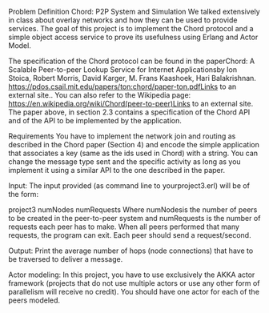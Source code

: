 Problem Definition
Chord: P2P System and Simulation
We talked extensively in class about overlay networks and how they can be used to provide services. The goal of this project is to implement the Chord protocol and a simple object access service to prove its usefulness using Erlang and Actor Model.

The specification of the Chord protocol can be found in the paperChord: A Scalable Peer-to-peer Lookup Service for Internet Applicationsby Ion Stoica,  Robert  Morris,  David  Karger,  M.  Frans  Kaashoek,  Hari  Balakrishnan. https://pdos.csail.mit.edu/papers/ton:chord/paper-ton.pdfLinks to an external site..  You can also refer to the Wikipedia page: https://en.wikipedia.org/wiki/Chord(peer-to-peer)Links to an external site. The paper above, in section 2.3 contains a specification of the Chord API and of the API to be implemented by the application.

Requirements
You have to implement the network join and routing as described in the Chord paper (Section 4) and encode the simple application that associates a key (same as the ids used in Chord) with a string.  You can change the message type sent and the specific activity as long as you implement it using a similar API to the one described in the paper.

Input: The input provided (as command line to yourproject3.erl) will be of the form:

project3 numNodes  numRequests
Where numNodesis the number of peers to be created in the peer-to-peer system and numRequests is the number of requests each peer has to make.  When all peers performed that many requests, the program can exit.  Each peer should send a request/second.

Output: Print the average number of hops (node connections) that have to be traversed to deliver a message.

Actor modeling: In this project, you have to use exclusively the AKKA actor framework (projects that do not use multiple actors or use any other form of parallelism will receive no credit).  You should have one actor for each of the peers modeled.
